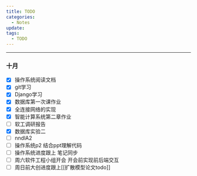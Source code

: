 ```yaml
---
title: TODO
categories:
  - Notes
update: 
tags:
  - TODO
---
```

---

### 十月
- [x] 操作系统阅读文档
- [x] git学习
- [x] Django学习
- [x] 数据库第一次课作业
- [x] 全连接网络的实现
- [x] 智能计算系统第二章作业
- [ ] 软工调研报告
- [x] 数据库实验二
- [ ] nndlA2
- [ ] 操作系统p2 结合ppt理解代码
- [ ] 操作系统进度跟上 笔记同步
- [ ] 周六软件工程小组开会 开会前实现前后端交互
- [ ] 周日前大创进度跟上[[扩散模型论文todo]]